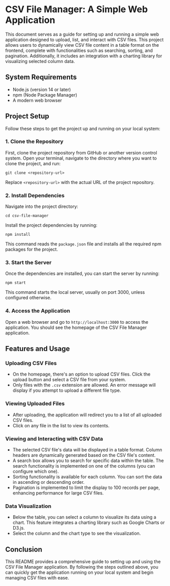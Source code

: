 # CSV File Manager: A Simple Web Application

This document serves as a guide for setting up and running a simple web application designed to upload, list, and interact with CSV files. This project allows users to dynamically view CSV file content in a table format on the frontend, complete with functionalities such as searching, sorting, and pagination. Additionally, it includes an integration with a charting library for visualizing selected column data.

## System Requirements

- Node.js (version 14 or later)
- npm (Node Package Manager)
- A modern web browser

## Project Setup

Follow these steps to get the project up and running on your local system:

### 1. Clone the Repository

First, clone the project repository from GitHub or another version control system. Open your terminal, navigate to the directory where you want to clone the project, and run:

```
git clone <repository-url>
```

Replace `<repository-url>` with the actual URL of the project repository.

### 2. Install Dependencies

Navigate into the project directory:

```
cd csv-file-manager
```

Install the project dependencies by running:

```
npm install
```

This command reads the `package.json` file and installs all the required npm packages for the project.

### 3. Start the Server

Once the dependencies are installed, you can start the server by running:

```
npm start
```

This command starts the local server, usually on port 3000, unless configured otherwise.

### 4. Access the Application

Open a web browser and go to `http://localhost:3000` to access the application. You should see the homepage of the CSV File Manager application.

## Features and Usage

### Uploading CSV Files

- On the homepage, there's an option to upload CSV files. Click the upload button and select a CSV file from your system.
- Only files with the `.csv` extension are allowed. An error message will display if you attempt to upload a different file type.

### Viewing Uploaded Files

- After uploading, the application will redirect you to a list of all uploaded CSV files.
- Click on any file in the list to view its contents.

### Viewing and Interacting with CSV Data

- The selected CSV file's data will be displayed in a table format. Column headers are dynamically generated based on the CSV file's content.
- A search box allows you to search for specific data within the table. The search functionality is implemented on one of the columns (you can configure which one).
- Sorting functionality is available for each column. You can sort the data in ascending or descending order.
- Pagination is implemented to limit the display to 100 records per page, enhancing performance for large CSV files.

### Data Visualization

- Below the table, you can select a column to visualize its data using a chart. This feature integrates a charting library such as Google Charts or D3.js.
- Select the column and the chart type to see the visualization.

## Conclusion

This README provides a comprehensive guide to setting up and using the CSV File Manager application. By following the steps outlined above, you can quickly get the application running on your local system and begin managing CSV files with ease.
